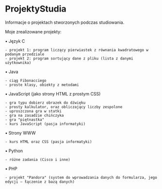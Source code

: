# ProjektyStudia
Informacje o projektach stworzonych podczas studiowania.


Moje zrealizowane projekty:

• Język C

	- projekt 1: program liczący pierwiastek z równania kwadratowego w podanym przedziale
	- projekt 2: program sortujący dane z pliku (lista z danymi użytkownika)
  
• Java

	- ciąg Fibonacciego
	- proste klasy, obiekty z metodami
  
• JavaScript (jako strony HTML z prostym CSS)

	- gra typu dobierz obrazek do dźwięku
	- prosty kalkulator, oraz obliczający liczby zespolone
	- uproszczona gra w statki
	- gra na zasadzie chińczyka
	- gra "piętnastka"
	- kurs JavaScript (pasja informatyki)
  
• Strony WWW

	- kurs HTML oraz CSS (pasja informatyki)
  
• Python

	- różne zadania (Cisco i inne)
  
• PHP
  ```
  - projekt "Pandora" (system do wprowadzania danych do formularza, jego edycji – łączenie z bazą danych)
  ```

